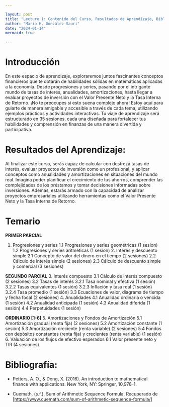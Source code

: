 ```yaml
---

layout: post
title: "Lecture 1: Contenido del Curso, Resultados de Aprendizaje, Bibliografía."
author: "Mario H. González-Sauri"
date: "2024-01-14"
mermaid: true

---
```


<!--  FORMAT: https://github.com/adam-p/markdown-here/wiki/Markdown-Cheatsheet -->

# Introducción

En este espacio de aprendizaje, exploraremos juntos fascinantes conceptos financieros que te dotarán de habilidades sólidas en matemáticas aplicadas a la economía. Desde progresiones y series, pasando por el intrigante mundo de tasas de interés, anualidades, amortizaciones, hasta llegar a evaluar proyectos de inversión con el Valor Presente Neto y la Tasa Interna de Retorno. ¡No te preocupes si esto suena complejo ahora! Estoy aquí para guiarte de manera amigable y accesible a través de cada tema, utilizando ejemplos prácticos y actividades interactivas. Tu viaje de aprendizaje será estructurado en 35 sesiones, cada una diseñada para fortalecer tus habilidades y comprensión en finanzas de una manera divertida y participativa.


# Resultados del Aprendizaje:

Al finalizar este curso, serás capaz de calcular con destreza tasas de interés, evaluar proyectos de inversión como un profesional, y aplicar conceptos como anualidades y amortizaciones en situaciones del mundo real. Imagina poder planificar el crecimiento de tus ahorros, comprender las complejidades de los préstamos y tomar decisiones informadas sobre inversiones. Además, estarás armado con la capacidad de analizar proyectos empresariales utilizando herramientas como el Valor Presente Neto y la Tasa Interna de Retorno.

# Temario

**PRIMER PARCIAL** 
1. Progresiones y series
   1.1 Progresiones y series geométricas (1 sesion)
   1.2 Progresiones y series aritméticas  (1 sesion)
   2. Interés y descuento simple
   2.1 Concepto de valor del dinero en el tiempo (2 sesiones)
   2.2 Cálculo de interés simple (2 sesiones)
   2.3 Cálculo de descuento simple y comercial (3 sesiones)

**SEGUNDO PARCIAL**
3. Interés compuesto
   3.1 Cálculo de interés compuesto (2 sesiones)
   3.2 Tasas de interés
      3.2.1 Tasa nominal y efectiva (1 sesión)
      3.2.2 Tasas equivalentes (1 sesión)
      3.2.3 Inflación y tasa real (1 sesión)
      3.2.4 Tasa promedio (1 sesión)
   3.3 Ecuaciones de valor, diagrama de tiempo y fecha focal (2 sesiones)
4. Anualidades
   4.1 Anualidad ordinaria o vencida (1 sesión)
   4.2 Anualidad anticipada (1 sesión)
   4.3 Anualidad diferida (1 sesión)
   4.4 Perpetuidades (1 sesión)

**ORDINARIO [1-6]**
5. Amortizaciones y Fondos de Amortización
   5.1 Amortización gradual (renta fija) (2 sesiones)
   5.2 Amortización constante (1 sesión)
   5.3 Amortización creciente (renta variable) (2 sesiones)
   5.4 Fondos con depósitos constantes (renta fija) y crecientes (renta variable) (1 sesión)
6. Valuación de los flujos de efectivo esperados
   6.1 Valor presente neto y TIR (4 sesiones)

# Bibliografía:

- Petters, A. O., & Dong, X. (2016). An introduction to mathematical finance with applications. New York, NY: Springer, 10,978-1.

- Cuemath. (s.f.). Sum of Arithmetic Sequence Formula. Recuperado de [https://www.cuemath.com/sum-of-arithmetic-sequence-formula/] 




